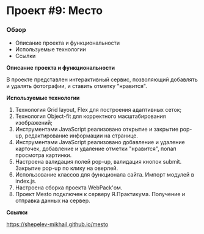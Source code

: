 # Проект #9: Место

### Обзор
* Описание проекта и функциональности
* Используемые технологии
* Ссылки

**Описание проекта и функциональности**

В проекте представлен интерактивный сервис, позволяющий добавлять и удалять фотографии, и ставить отметку "нравится".

**Используемые технологии**

1. Технология Grid layout, Flex для построения адаптивных сеток;
2. Технология Object-fit для корректного масштабирования изображений;
3. Инструментами JavaScript реализовано открытие и закрытие pop-up, редактирование информации на странице.
4. Инструментами JavaScript реализовано добавление и удаление карточек, добавление и удаление отметки "нравится", попап просмотра картинки.
5. Настроена валидация полей pop-up, валидация кнопок submit. Закрытие pop-up по клику на оверлей.
6. Использование классов для функционала сайта. Импорт модулей в index.js.
7. Настроена сборка проекта WebPack'ом.
8. Проект Mesto подключен к серверу Я.Практикума. Получение и отправка данных на сервер.

**Ссылки**

https://shepelev-mikhail.github.io/mesto

